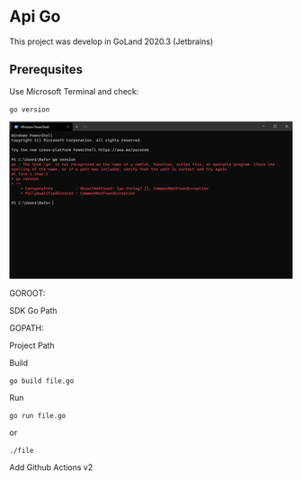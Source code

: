 # Api Go
This project was develop in GoLand 2020.3 (Jetbrains)

## Prerequsites
Use Microsoft Terminal and check:

`go version`

![Go not install](/doc/img/img1.png "Go not install locally")

GOROOT:

SDK Go Path

GOPATH:

Project Path


Build

`go build file.go`

Run

`go run file.go`

or

`./file`

Add Github Actions v2
